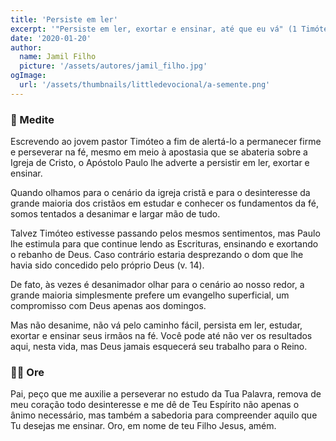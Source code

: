 ```yaml
---
title: 'Persiste em ler'
excerpt: '"Persiste em ler, exortar e ensinar, até que eu vá" (1 Timóteo 4:13)'
date: '2020-01-20'
author:
  name: Jamil Filho
  picture: '/assets/autores/jamil_filho.jpg'
ogImage:
  url: '/assets/thumbnails/littledevocional/a-semente.png'
---
```


### 📖 Medite

Escrevendo ao jovem pastor Timóteo a fim de alertá-lo a permanecer firme e perseverar na fé, mesmo em meio à apostasia que se abateria sobre a Igreja de Cristo, o Apóstolo Paulo lhe adverte a persistir em ler, exortar e ensinar.

Quando olhamos para o cenário da igreja cristã e para o desinteresse da grande maioria dos cristãos em estudar e conhecer os fundamentos da fé, somos tentados a desanimar e largar mão de tudo.

Talvez Timóteo estivesse passando pelos mesmos sentimentos, mas Paulo lhe estimula para que continue lendo as Escrituras, ensinando e exortando o rebanho de Deus. Caso contrário estaria desprezando o dom que lhe havia sido concedido pelo próprio Deus (v. 14).

De fato, às vezes é desanimador olhar para o cenário ao nosso redor, a grande maioria simplesmente prefere um evangelho superficial, um compromisso com Deus apenas aos domingos. 

Mas não desanime, não vá pelo caminho fácil, persista em ler, estudar, exortar e ensinar seus irmãos na fé. Você pode até não ver os resultados aqui, nesta vida, mas Deus jamais esquecerá seu trabalho para o Reino.

### 🙏🏻 Ore

Pai, peço que me auxilie a perseverar no estudo da Tua Palavra, remova de meu coração todo desinteresse e me dê de Teu Espírito não apenas o ânimo necessário, mas também a sabedoria para compreender aquilo que Tu desejas me ensinar. Oro, em nome de teu Filho Jesus, amém.